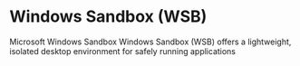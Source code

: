 # Windows Sandbox (WSB)
Microsoft Windows Sandbox
Windows Sandbox (WSB) offers a lightweight, isolated desktop environment for safely running applications
